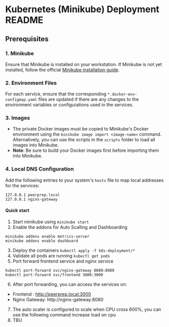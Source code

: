 # Kubernetes (Minikube) Deployment README

## Prerequisites

### 1. Minikube
Ensure that Minikube is installed on your workstation. If Minikube is not yet installed, follow the official [Minikube installation guide](https://minikube.sigs.k8s.io/docs/).

### 2. Environment Files
For each service, ensure that the corresponding `*.docker-env-configmap.yaml` files are updated if there are any changes to the environment variables or configurations used in the services.

### 3. Images
- The private Docker images must be copied to Minikube's Docker environment using the `minikube image import <image-name>` command. Alternatively, you can use the scripts in the `scripts` folder to load all images into Minikube.
- **Note**: Be sure to build your Docker images first before importing them into Minikube.

### 4. Local DNS Configuration
Add the following entries to your system's `hosts` file to map local addresses for the services:
  ```
  127.0.0.1 peerprep.local
  127.0.0.1 nginx-gateway
  ```
#### Quick start 
1. Start minikube using `minikube start`
2. Enable the addons for Auto Scalling and Dashboarding
```
minikube addons enable metrics-server
minikube addons enable dashboard
```
3. Deploy the containers `kubectl apply -f k8s-deployment/*`
4. Validate all pods are running `kubectl get pods`
5. Port forward frontend service and nginx service
```
kubectl port-forward svc/nginx-gateway 8080:8080
kubectl port-forward svc/frontend 3000:3000
```
6. After port forwarding, you can access the services on:

  - Frontend : http://peerprep.local:3000
  - Nginx Gateway: http://nginx-gateway:8080

7. The auto scaler is configured to scale when CPU cross 600%, you can use the following command increase load on cpu
8. TBU